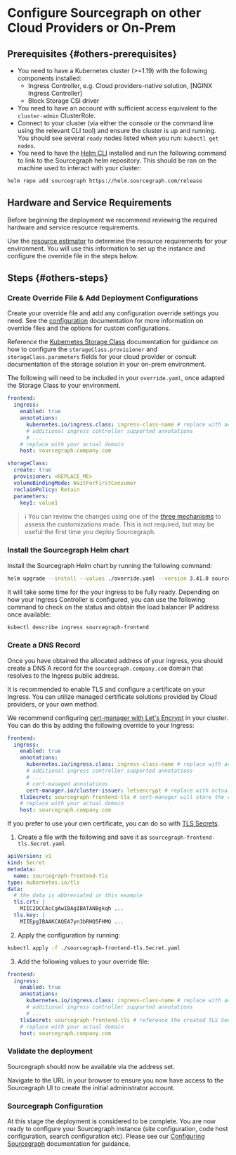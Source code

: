 # Configure Sourcegraph on other Cloud Providers or On-Prem

## Prerequisites {#others-prerequisites}

- You need to have a Kubernetes cluster (>=1.19) with the following components installed:
  - Ingress Controller, e.g. Cloud providers-native solution, [NGINX Ingress Controller]
  - Block Storage CSI driver
- You need to have an account with sufficient access equivalent to the `cluster-admin` ClusterRole.
- Connect to your cluster (via either the console or the command line using the relevant CLI tool) and ensure the cluster is up and running. You should see several `ready` nodes listed when you run: `kubectl get nodes`.
- You need to have the [Helm CLI](https://helm.sh/docs/intro/install/) installed and run the following command to link to the Sourcegraph helm repository. This should be ran on the machine used to interact with your cluster:

```sh
helm repo add sourcegraph https://helm.sourcegraph.com/release
```

## Hardware and Service Requirements

Before beginning the deployment we recommend reviewing the required hardware and service resource requirements.

Use the [resource estimator](../resource_estimator.md) to determine the resource requirements for your environment. You will use this information to set up the instance and configure the override file in the steps below.

## Steps {#others-steps}

### Create Override File & Add Deployment Configurations

Create your override file and add any configuration override settings you need. See the [configuration](./helm/#configuration) documentation for more information on override files and the options for custom configurations.

Reference the [Kubernetes Storage Class](https://kubernetes.io/docs/concepts/storage/storage-classes/) documentation for guidance on how to configure the `storageClass.provisioner` and `storageClass.parameters` fields for your cloud provider or consult documentation of the storage solution in your on-prem environment.

The following will need to be included in your `override.yaml`, once adapted the Storage Class to your environment.

```yaml
frontend:
  ingress:
    enabled: true
    annotations:
      kubernetes.io/ingress.class: ingress-class-name # replace with actual ingress class name
      # additional ingress controller supported annotations
      # ...
    # replace with your actual domain
    host: sourcegraph.company.com

storageClass:
  create: true
  provisioner: <REPLACE_ME>
  volumeBindingMode: WaitForFirstConsumer
  reclaimPolicy: Retain
  parameters:
    key1: value1
```

> ℹ️ You can review the changes using one of the [three mechanisms](./helm#reviewing-changes) to assess the customizations made. This is not required, but may be useful the first time you deploy Sourcegraph.

### Install the Sourcegraph Helm chart

Install the Sourcegraph Helm chart by running the following command:

```sh
helm upgrade --install --values ./override.yaml --version 3.41.0 sourcegraph sourcegraph/sourcegraph
```

It will take some time for the your ingress to be fully ready. Depending on how your Ingress Controller is configured, you can use the following command to check on the status and obtain the load balancer IP address once available:

```sh
kubectl describe ingress sourcegraph-frontend
```

### Create a DNS Record

Once you have obtained the allocated address of your ingress, you should create a DNS A record for the `sourcegraph.company.com` domain that resolves to the Ingress public address.

It is recommended to enable TLS and configure a certificate on your Ingress. You can utilize managed certificate solutions provided by Cloud providers, or your own method.

We recommend configuring [cert-manager with Let's Encrypt](https://cert-manager.io/docs/configuration/acme/) in your cluster. You can do this by adding the following override to your Ingress:

```yaml
frontend:
  ingress:
    enabled: true
    annotations:
      kubernetes.io/ingress.class: ingress-class-name # replace with actual ingress class name
      # additional ingress controller supported annotations
      # ...
      # cert-managed annotations
      cert-manager.io/cluster-issuer: letsencrypt # replace with actual cluster-issuer name
    tlsSecret: sourcegraph-frontend-tls # cert-manager will store the created certificate in this secret.
    # replace with your actual domain
    host: sourcegraph.company.com
```

If you prefer to use your own certificate, you can do so with [TLS Secrets](https://kubernetes.io/docs/concepts/configuration/secret/#tls-secrets).

1. Create a file with the following and save it as `sourcegraph-frontend-tls.Secret.yaml`

```yaml
apiVersion: v1
kind: Secret
metadata:
  name: sourcegraph-frontend-tls
type: kubernetes.io/tls
data:
  # the data is abbreviated in this example
  tls.crt: |
    MIIC2DCCAcCgAwIBAgIBATANBgkqh ...
  tls.key: |
    MIIEpgIBAAKCAQEA7yn3bRHQ5FHMQ ...
```

2. Apply the configuration by running:

```sh
kubectl apply -f ./sourcegraph-frontend-tls.Secret.yaml
```

3. Add the following values to your override file:

```yaml
frontend:
  ingress:
    enabled: true
    annotations:
      kubernetes.io/ingress.class: ingress-class-name # replace with actual ingress class name
      # additional ingress controller supported annotations
      # ...
    tlsSecret: sourcegraph-frontend-tls # reference the created TLS Secret
    # replace with your actual domain
    host: sourcegraph.company.com
```

### Validate the deployment

Sourcegraph should now be available via the address set.

Navigate to the URL in your browser to ensure you now have access to the Sourcegraph UI to create the initial administrator account.

### Sourcegraph Configuration

At this stage the deployment is considered to be complete. You are now ready to configure your Sourcegraph instance (site configuration, code host configuration, search configuration etc). Please see our [Configuring Sourcegraph](../../config/index.md) documentation for guidance.